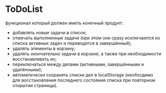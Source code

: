 # ToDoList
функционал который должен иметь конечный продукт:
* добавлять новые задачи в список;
* отмечать выполненные задачи (при этом они сразу исключаются из списка активных задач и переводятся в завершённый);
* удалять элементы в корзину;
* удалять окончательно задачи в корзине, а также при необходимости восстанавливать их;
* переключаться между делами (активными, завершёнными и удалёнными);
* автоматически сохранять списки дел в localStorage (необходимо для восстановления последнего состояния списка при повторном открытии страницы).
